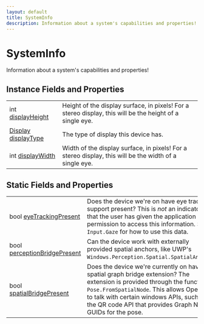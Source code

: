 ```yaml
---
layout: default
title: SystemInfo
description: Information about a system's capabilities and properties!
---
```

# SystemInfo

Information about a system's capabilities and properties!


## Instance Fields and Properties

|  |  |
|--|--|
|int [displayHeight]({{site.url}}/Pages/Reference/SystemInfo/displayHeight.html)|Height of the display surface, in pixels! For a stereo display, this will be the height of a single eye.|
|[Display]({{site.url}}/Pages/Reference/Display.html) [displayType]({{site.url}}/Pages/Reference/SystemInfo/displayType.html)|The type of display this device has.|
|int [displayWidth]({{site.url}}/Pages/Reference/SystemInfo/displayWidth.html)|Width of the display surface, in pixels! For a stereo display, this will be the width of a single eye.|



## Static Fields and Properties

|  |  |
|--|--|
|bool [eyeTrackingPresent]({{site.url}}/Pages/Reference/SystemInfo/eyeTrackingPresent.html)|Does the device we're on have eye tracking support present? This is _not_ an indicator that the user has given the application permission to access this information. See `Input.Gaze` for how to use this data.|
|bool [perceptionBridgePresent]({{site.url}}/Pages/Reference/SystemInfo/perceptionBridgePresent.html)|Can the device work with externally provided spatial anchors, like UWP's `Windows.Perception.Spatial.SpatialAnchor`?|
|bool [spatialBridgePresent]({{site.url}}/Pages/Reference/SystemInfo/spatialBridgePresent.html)|Does the device we're currently on have the spatial graph bridge extension? The extension is provided through the function `Pose.FromSpatialNode`. This allows OpenXR to talk with certain windows APIs, such as the QR code API that provides Graph Node GUIDs for the pose.|


